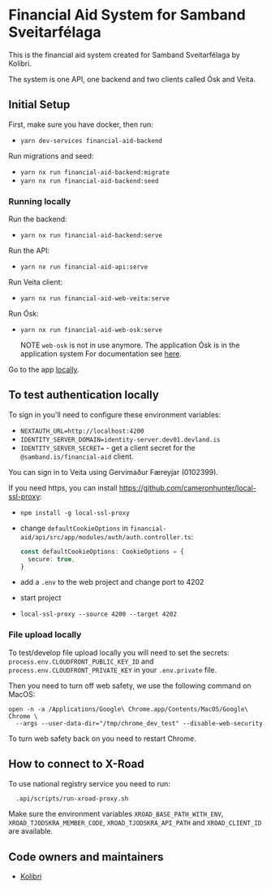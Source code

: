 # Financial Aid System for Samband Sveitarfélaga

This is the financial aid system created for Samband Sveitarfélaga by Kolibri.

The system is one API, one backend and two clients called Ósk and Veita.

## Initial Setup

First, make sure you have docker, then run:

- `yarn dev-services financial-aid-backend`

Run migrations and seed:

- `yarn nx run financial-aid-backend:migrate`
- `yarn nx run financial-aid-backend:seed`

### Running locally

Run the backend:

- `yarn nx run financial-aid-backend:serve`

Run the API:

- `yarn nx run financial-aid-api:serve`

Run Veita client:

- `yarn nx run financial-aid-web-veita:serve`

Run Ósk:

- `yarn nx run financial-aid-web-osk:serve`

  NOTE `web-osk` is not in use anymore.
  The application Ósk is in the application system
  For documentation see [here](https://github.com/island-is/island.is/blob/cde4392eda5b82877dd2f79fd1854f6f4fb2a09e/apps/application-system/README.md?plain=1#L3).

Go to the app [locally](localhost:4200).

## To test authentication locally

To sign in you'll need to configure these environment variables:

- `NEXTAUTH_URL=http://localhost:4200`
- `IDENTITY_SERVER_DOMAIN=identity-server.dev01.devland.is`
- `IDENTITY_SERVER_SECRET=` - get a client secret for the
  `@samband.is/financial-aid` client.

You can sign in to Veita using Gervimaður Færeyjar (0102399).

If you need https, you can install <https://github.com/cameronhunter/local-ssl-proxy>:

- `npm install -g local-ssl-proxy`

- change `defaultCookieOptions` in `financial-aid/api/src/app/modules/auth/auth.controller.ts`:

  ```typescript
  const defaultCookieOptions: CookieOptions = {
    secure: true,
  }
  ```

- add a `.env` to the web project and change port to 4202
- start project
- `local-ssl-proxy --source 4200 --target 4202`

### File upload locally

To test/develop file upload locally you will need to set the secrets:
`process.env.CLOUDFRONT_PUBLIC_KEY_ID` and `process.env.CLOUDFRONT_PRIVATE_KEY`
in your `.env.private` file.

Then you need to turn off web safety, we use the following command on MacOS:

```batch
open -n -a /Applications/Google\ Chrome.app/Contents/MacOS/Google\ Chrome \
  --args --user-data-dir="/tmp/chrome_dev_test" --disable-web-security
```

To turn web safety back on you need to restart Chrome.

## How to connect to X-Road

To use national registry service you need to run:

```bash
  .api/scripts/run-xroad-proxy.sh
```

Make sure the environment variables `XROAD_BASE_PATH_WITH_ENV`,
`XROAD_TJODSKRA_MEMBER_CODE`, `XROAD_TJODSKRA_API_PATH` and `XROAD_CLIENT_ID`
are available.

## Code owners and maintainers

- [Kolibri](https://github.com/orgs/island-is/teams/kolibri-robin-hood)
